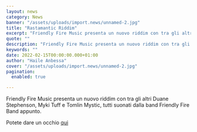 ```yaml
---
layout: news
category: News
banner: "/assets/uploads/import.news/unnamed-2.jpg"
title: "Rastamantic Riddim"
excerpt: "Friendly Fire Music presenta un nuovo riddim con tra gli altri Duane Stephenson, Myki Tuff e Tomlin Mystic, tutti suonati dalla band Friendly Fire Band appunto. Potete dare un occhio qui"
quote: ""
description: "Friendly Fire Music presenta un nuovo riddim con tra gli altri Duane Stephenson, Myki Tuff e Tomlin Mystic, tutti suonati dalla band Friendly Fire Band appunto. Potete dare un occhio qui"
keywords: ""
date: 2022-02-15T00:00:00.000+01:00
author: "Haile Anbessa"
cover: "/assets/uploads/import.news/unnamed-2.jpg"
pagination:
  enabled: true

---
```


Friendly Fire Music presenta un nuovo riddim con tra gli altri Duane Stephenson, Myki Tuff e Tomlin Mystic, tutti suonati dalla band Friendly Fire Band appunto.

Potete dare un occhio [qui](https://friendlyfiremusic.bandcamp.com/music)